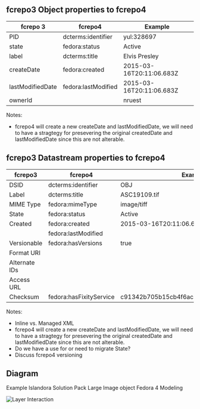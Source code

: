 ## fcrepo3 Object properties to fcrepo4

| fcrepo 3         | fcrepo4             | Example                  |
|------------------|---------------------|--------------------------|
| PID              | dcterms:identifier  | yul:328697               |
| state            | fedora:status       | Active                   |
| label            | dcterms:title       | Elvis Presley            |
| createDate       | fedora:created      | 2015-03-16T20:11:06.683Z |
| lastModifiedDate | fedora:lastModified | 2015-03-16T20:11:06.683Z |
| ownerId          |                     | nruest                   |

Notes:

* fcrepo4 will create a new createDate and lastModifiedDate, we will need to have a stragtegy for presevering the original createdDate and lastModifiedDate since this are not alterable.

## fcrepo3 Datastream properties to fcrepo4

| fcrepo3       | fcrepo4                 | Example                                  |
|---------------|-------------------------|------------------------------------------|
| DSID          | dcterms:identifier      | OBJ                                      |
| Label         | dcterms:title           | ASC19109.tif                             |
| MIME Type     | fedora:mimeType         | image/tiff                               |
| State         | fedora:status           | Active                                   |
| Created       | fedora:created          | 2015-03-16T20:11:06.683Z                 |
|               | fedora:lastModified     |                                          |
| Versionable   | fedora:hasVersions      | true                                     |
| Format URI    |                         |                                          |
| Alternate IDs |                         |                                          |
| Access URL    |                         |                                          |
| Checksum      | fedora:hasFixityService | c91342b705b15cb4f6ac5362cc6a47d9425aec86 |

Notes:

* Inline vs. Managed XML
* fcrepo4 will create a new createDate and lastModifiedDate, we will need to have a stragtegy for presevering the original createdDate and lastModifiedDate since this are not alterable.
* Do we have a use for or need to migrate State?
* Discuss fcrepo4 versioning

## Diagram

Example Islandora Solution Pack Large Image object Fedora 4 Modeling

![Layer Interaction](https://raw.githubusercontent.com/wiki/Islandora-Labs/islandora/images/Islandora-SP-Large-Image-Fedora4.jpg)
